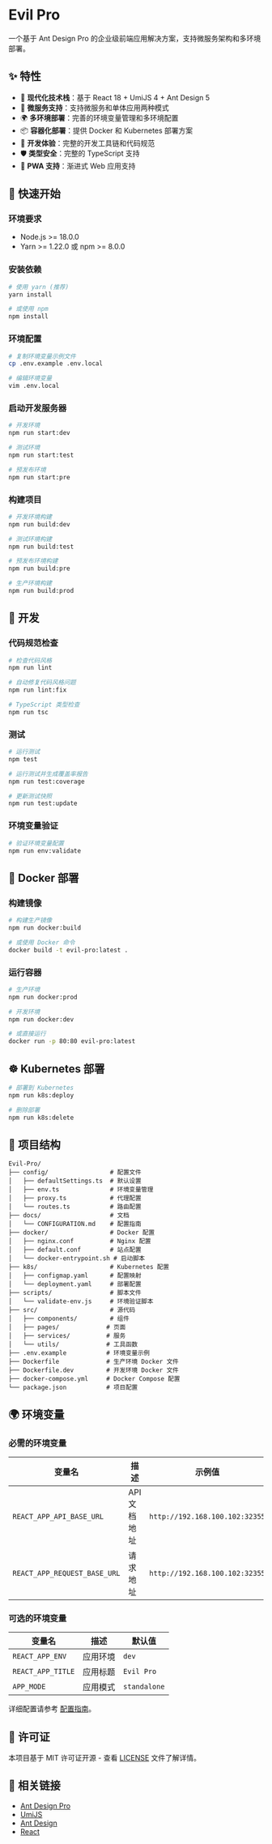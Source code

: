 # Evil Pro

一个基于 Ant Design Pro 的企业级前端应用解决方案，支持微服务架构和多环境部署。

## ✨ 特性

- 🎯 **现代化技术栈**：基于 React 18 + UmiJS 4 + Ant Design 5
- 🚀 **微服务支持**：支持微服务和单体应用两种模式
- 🌍 **多环境部署**：完善的环境变量管理和多环境配置
- 📦 **容器化部署**：提供 Docker 和 Kubernetes 部署方案
- 🔧 **开发体验**：完整的开发工具链和代码规范
- 🛡️ **类型安全**：完整的 TypeScript 支持
- 📱 **PWA 支持**：渐进式 Web 应用支持

## 🚀 快速开始

### 环境要求

- Node.js >= 18.0.0
- Yarn >= 1.22.0 或 npm >= 8.0.0

### 安装依赖

```bash
# 使用 yarn (推荐)
yarn install

# 或使用 npm
npm install
```

### 环境配置

```bash
# 复制环境变量示例文件
cp .env.example .env.local

# 编辑环境变量
vim .env.local
```

### 启动开发服务器

```bash
# 开发环境
npm run start:dev

# 测试环境
npm run start:test

# 预发布环境
npm run start:pre
```

### 构建项目

```bash
# 开发环境构建
npm run build:dev

# 测试环境构建
npm run build:test

# 预发布环境构建
npm run build:pre

# 生产环境构建
npm run build:prod
```

## 🔧 开发

### 代码规范检查

```bash
# 检查代码风格
npm run lint

# 自动修复代码风格问题
npm run lint:fix

# TypeScript 类型检查
npm run tsc
```

### 测试

```bash
# 运行测试
npm test

# 运行测试并生成覆盖率报告
npm run test:coverage

# 更新测试快照
npm run test:update
```

### 环境变量验证

```bash
# 验证环境变量配置
npm run env:validate
```

## 🐳 Docker 部署

### 构建镜像

```bash
# 构建生产镜像
npm run docker:build

# 或使用 Docker 命令
docker build -t evil-pro:latest .
```

### 运行容器

```bash
# 生产环境
npm run docker:prod

# 开发环境
npm run docker:dev

# 或直接运行
docker run -p 80:80 evil-pro:latest
```

## ☸️ Kubernetes 部署

```bash
# 部署到 Kubernetes
npm run k8s:deploy

# 删除部署
npm run k8s:delete
```

## 📁 项目结构

```
Evil-Pro/
├── config/                 # 配置文件
│   ├── defaultSettings.ts  # 默认设置
│   ├── env.ts              # 环境变量管理
│   ├── proxy.ts            # 代理配置
│   └── routes.ts           # 路由配置
├── docs/                   # 文档
│   └── CONFIGURATION.md    # 配置指南
├── docker/                 # Docker 配置
│   ├── nginx.conf          # Nginx 配置
│   ├── default.conf        # 站点配置
│   └── docker-entrypoint.sh # 启动脚本
├── k8s/                    # Kubernetes 配置
│   ├── configmap.yaml      # 配置映射
│   └── deployment.yaml     # 部署配置
├── scripts/                # 脚本文件
│   └── validate-env.js     # 环境验证脚本
├── src/                    # 源代码
│   ├── components/         # 组件
│   ├── pages/             # 页面
│   ├── services/          # 服务
│   └── utils/             # 工具函数
├── .env.example           # 环境变量示例
├── Dockerfile             # 生产环境 Docker 文件
├── Dockerfile.dev         # 开发环境 Docker 文件
├── docker-compose.yml     # Docker Compose 配置
└── package.json           # 项目配置
```

## 🌍 环境变量

### 必需的环境变量

| 变量名                       | 描述         | 示例值                         |
| ---------------------------- | ------------ | ------------------------------ |
| `REACT_APP_API_BASE_URL`     | API 文档地址 | `http://192.168.100.102:32355` |
| `REACT_APP_REQUEST_BASE_URL` | 请求地址     | `http://192.168.100.102:32355` |

### 可选的环境变量

| 变量名            | 描述     | 默认值       |
| ----------------- | -------- | ------------ |
| `REACT_APP_ENV`   | 应用环境 | `dev`        |
| `REACT_APP_TITLE` | 应用标题 | `Evil Pro`   |
| `APP_MODE`        | 应用模式 | `standalone` |

详细配置请参考 [配置指南](./docs/CONFIGURATION.md)。

## 📄 许可证

本项目基于 MIT 许可证开源 - 查看 [LICENSE](LICENSE) 文件了解详情。

## 🔗 相关链接

- [Ant Design Pro](https://pro.ant.design/)
- [UmiJS](https://umijs.org/)
- [Ant Design](https://ant.design/)
- [React](https://reactjs.org/)
